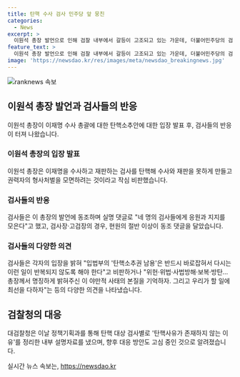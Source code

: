 ```yaml
---
title: 탄핵 수사 검사 민주당 앞 뭉친
categories:
  - News
excerpt: >
  이원석 총장 발언으로 인해 검찰 내부에서 갈등이 고조되고 있는 가운데, 더불어민주당의 검사 탄핵안 발의에 대한 이야기가 화제다. 이원석 총장의 발언을 동조하는 댓글들이 150여 개에 이르고 있으며, 검찰 내부에서는 이번 탄핵안의 근거와 탄핵의 필요성에 대한 의견이 엇갈리고 있다. 또한, 대검찰청은 향후 대응책을 고심 중이며, 민주당이 검사들을 청문회에 출석시키겠다는 발언에 대해서도 법적 문제를 검토 중이라고 전해졌다. 이번 사태로 인해 검찰 내부의 갈등과 논란이 확산되고 있으며, 이에 대한 대응 방안과 결정은 더 이상 이슈가 될 전망이다.
feature_text: >
  이원석 총장 발언으로 인해 검찰 내부에서 갈등이 고조되고 있는 가운데, 더불어민주당의 검사 탄핵안 발의에 대한 이야기가 화제다. 이원석 총장의 발언을 동조하는 댓글들이 150여 개에 이르고 있으며, 검찰 내부에서는 이번 탄핵안의 근거와 탄핵의 필요성에 대한 의견이 엇갈리고 있다. 또한, 대검찰청은 향후 대응책을 고심 중이며, 민주당이 검사들을 청문회에 출석시키겠다는 발언에 대해서도 법적 문제를 검토 중이라고 전해졌다. 이번 사태로 인해 검찰 내부의 갈등과 논란이 확산되고 있으며, 이에 대한 대응 방안과 결정은 더 이상 이슈가 될 전망이다.
image: 'https://newsdao.kr/res/images/meta/newsdao_breakingnews.jpg'
---
```


<p><img src="https://newsdao.kr/res/images/meta/newsdao_breakingnews.jpg" alt="ranknews 속보" /></p>

<h2 data-ke-size="size26">이원석 총장 발언과 검사들의 반응</h2>

<p data-ke-size="size16">이원석 총장이 이재명 수사 총괄에 대한 탄핵소추안에 대한 입장 발표 후, 검사들의 반응이 터져 나왔습니다.</p>

<h3>이원석 총장의 입장 발표</h3>

<p data-ke-size="size16">이원석 총장은 이재명을 수사하고 재판하는 검사를 탄핵해 수사와 재판을 못하게 만들고 권력자의 형사처벌을 모면하려는 것이라고 작심 비판했습니다.</p>

<h3>검사들의 반응</h3>

<p data-ke-size="size16">검사들은 이 총장의 발언에 동조하며 실명 댓글로 "네 명의 검사들에게 응원과 지지를 모은다"고 했고, 검사장·고검장의 경우, 현원의 절반 이상이 동조 댓글을 달았습니다.</p>

<h3>검사들의 다양한 의견</h3>

<p data-ke-size="size16">검사들은 각자의 입장을 밝혀 "입법부의 '탄핵소추권 남용'은 반드시 바로잡혀서 다시는 이런 일이 반복되지 않도록 해야 한다"고 비판하거나 "위헌·위법·사법방해·보복·방탄… 총장께서 명징하게 밝혀주신 이 야만적 사태의 본질을 기억하자. 그리고 우리가 할 일에 최선을 다하자"는 등의 다양한 의견을 나타냈습니다.</p>

<h2 data-ke-size="size26">검찰청의 대응</h2>

<p data-ke-size="size16">대검찰청은 이날 정책기획과를 통해 탄핵 대상 검사별로 '탄핵사유가 존재하지 않는 이유'를 정리한 내부 설명자료를 냈으며, 향후 대응 방안도 고심 중인 것으로 알려졌습니다.</p>
실시간 뉴스 속보는, <a href="https://newsdao.kr" rel="dofollow">https://newsdao.kr</a>


